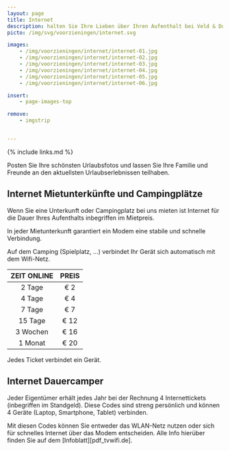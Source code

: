 ```yaml
---
layout: page
title: Internet
description: halten Sie Ihre Lieben über Ihren Aufenthalt bei Veld & Duin auf dem Laufenden
picto: /img/svg/voorzieningen/internet.svg

images:
    - /img/voorzieningen/internet/internet-01.jpg
    - /img/voorzieningen/internet/internet-02.jpg
    - /img/voorzieningen/internet/internet-03.jpg
    - /img/voorzieningen/internet/internet-04.jpg
    - /img/voorzieningen/internet/internet-05.jpg
    - /img/voorzieningen/internet/internet-06.jpg

insert:
    - page-images-top

remove:
    - imgstrip


---
```


{% include links.md %}

Posten Sie Ihre schönsten Urlaubsfotos und lassen Sie Ihre Familie und Freunde an den aktuellsten Urlaubserlebnissen teilhaben.

## Internet Mietunterkünfte und Campingplätze

Wenn Sie eine Unterkunft oder Campingplatz bei uns mieten ist Internet für die Dauer Ihres Aufenthalts inbegriffen im Mietpreis.

In jeder Mietunterkunft garantiert ein Modem eine stabile und schnelle Verbindung.

Auf dem Camping (Spielplatz, ...) verbindet Ihr Gerät sich automatisch mit dem Wifi-Netz.



ZEIT ONLINE         | PREIS       |
:------------------:|:-----------:|
2 Tage              |€ 2                
4 Tage              |€ 4                     
7 Tage              |€ 7       
15 Tage             |€ 12        
3 Wochen            |€ 16        
1 Monat             |€ 20

Jedes Ticket verbindet ein Gerät.

## Internet Dauercamper

Jeder Eigentümer erhält jedes Jahr bei der Rechnung 4  Internettickets (inbegriffen im Standgeld).  Diese Codes sind streng persönlich und können 4 Geräte (Laptop, Smartphone, Tablet) verbinden.

Mit diesen Codes können Sie entweder das WLAN-Netz nutzen oder sich für schnelles Internet über das Modem entscheiden. Alle Info hierüber finden Sie auf dem [Infoblatt][pdf_tvwifi.de].
